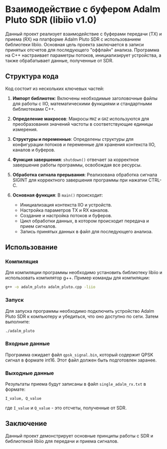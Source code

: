 # Взаимодействие с буфером Adalm Pluto SDR (libiio v1.0)

Данный проект реализует взаимодействие с буферами передачи (TX) и приема (RX) на платформе Adalm Pluto SDR с использованием библиотеки libiio. Основная цель проекта заключается в записи принятых отсчетов для последующего "оффлайн" анализа. Программа на C++ настраивает параметры потоков, инициализирует устройства, а также обрабатывает данные, полученные от SDR.

## Структура кода

Код состоит из нескольких ключевых частей:

1. **Импорт библиотек**: Включены необходимые заголовочные файлы для работы с IIO, математическими функциями и стандартными библиотеками C++.

2. **Определение макросов**: Макросы `MHZ` и `GHZ` используются для преобразования значений частоты в соответствующие единицы измерения.

3. **Структуры и переменные**: Определены структуры для конфигурации потоков и переменные для хранения контекста IIO, каналов и буферов.

4. **Функция завершения**: `shutdown()` отвечает за корректное завершение работы программы, освобождая все ресурсы.

5. **Обработка сигнала прерывания**: Реализована обработка сигнала SIGINT для корректного завершения программы при нажатии CTRL-C.

6. **Основная функция**: В `main()` происходит:
   - Инициализация контекста IIO и устройств.
   - Настройка параметров TX и RX каналов.
   - Создание и настройка потоков и буферов.
   - Цикл обработки данных, в котором происходит передача и прием сигналов.
   - Запись принятых данных в файл для последующего анализа.

## Использование

### Компиляция

Для компиляции программы необходимо установить библиотеку libiio и использовать компилятор g++. Пример команды для компиляции:

```bash
g++ -o adalm_pluto adalm_pluto.cpp -liio
```

### Запуск

Для запуска программы необходимо подключить устройство Adalm Pluto SDR к компьютеру и убедиться, что оно доступно по сети. Затем выполните:

```bash
./adalm_pluto
```

### Входные данные

Программа ожидает файл `qpsk_signal.bin`, который содержит QPSK сигнал в формате int16. Этот файл должен быть подготовлен заранее.

### Выходные данные

Результаты приема будут записаны в файл `single_adalm_rx.txt` в формате:

```
I_value, Q_value
```

где `I_value` и `Q_value` - это отсчеты, полученные от SDR.

## Заключение

Данный проект демонстрирует основные принципы работы с SDR и библиотекой libiio для передачи и приема сигналов.